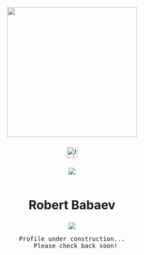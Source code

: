 <div align="center">
  <img height="300" src="https://robertbabaev.tech/images/PFP_V2.jpg"  />
</div>

###

<div align="center">
  <img src="https://img.shields.io/static/v1?message=LinkedIn&logo=linkedin&label=&color=black&logoColor=black&labelColor=chartreuse&style=for-the-badge" height="25" alt="linkedin logo"  />
</div>

###

<div align="center">
  <img src="https://komarev.com/ghpvc/?username=ApprenticeofEnder&color=brightgreen&style=for-the-badge&base=112"  />
</div>

![]()

###

<h1 align="center">Robert Babaev</h1>

###

<div align="center">
  <img src="https://i.giphy.com/media/v1.Y2lkPTc5MGI3NjExZGtwYWExcjRneXl2ZmFoZDEzanFuYmc0Y3NxenF1dWVsY3lnc2xlMSZlcD12MV9pbnRlcm5hbF9naWZfYnlfaWQmY3Q9Zw/zyFcsWHX2fdpyb5SBi/giphy.gif"  />
  <pre>Profile under construction...
  Please check back soon!</pre>
</div>



<!--
I'm ... from ...

- 🔭 I’m working as ...
- 📚 I'm currently learning ...
- ⚡ In my free time I ...
- 👯 I’m looking to collaborate on ...
- 🤔 I’m looking for help with ...
- 💬 Ask me about ...
- 📫 How to reach me: ...
- 😄 Pronouns: ...
- ⚡ Fun fact: ...
-->

<!--
**ApprenticeofEnder/ApprenticeofEnder** is a ✨ _special_ ✨ repository because its `README.md` (this file) appears on your GitHub profile.

Here are some ideas to get you started:

- 🔭 I’m currently working on ...
- 🌱 I’m currently learning ...
- 👯 I’m looking to collaborate on ...
- 🤔 I’m looking for help with ...
- 💬 Ask me about ...
- 📫 How to reach me: ...
- 😄 Pronouns: ...
- ⚡ Fun fact: ...

<div align="center">
  <img height="300" src="https://robertbabaev.tech/PFP_V2.jpg"  />
</div>

###

<div align="center">
  <img src="https://img.shields.io/static/v1?message=LinkedIn&logo=linkedin&label=&color=0077B5&logoColor=white&labelColor=&style=for-the-badge" height="25" alt="linkedin logo"  />
</div>

###

<div align="center">
  <img src="https://visitor-badge.laobi.icu/badge?page_id=ApprenticeofEnder.ApprenticeofEnder&"  />
</div>

###

<h1 align="center">Robert Babaev</h1>

###

<h3 align="left">👩‍💻  About Me</h3>

###

I'm ... from ...

- 🔭 I’m working as ...
- 📚 I'm currently learning ...
- ⚡ In my free time I ...
- 👯 I’m looking to collaborate on ...
- 🤔 I’m looking for help with ...
- 💬 Ask me about ...
- 📫 How to reach me: ...
- 😄 Pronouns: ...
- ⚡ Fun fact: ...

###

<h3 align="left">🛠 Language and tools</h3>

###

<div align="left">
  <img src="https://cdn.simpleicons.org/rust/000000" height="40" alt="rust logo"  />
  <img width="12" />
  <img src="https://cdn.jsdelivr.net/gh/devicons/devicon/icons/javascript/javascript-original.svg" height="40" alt="javascript logo"  />
  <img width="12" />
  <img src="https://cdn.jsdelivr.net/gh/devicons/devicon/icons/python/python-original.svg" height="40" alt="python logo"  />
  <img width="12" />
  <img src="https://cdn.jsdelivr.net/gh/devicons/devicon/icons/svelte/svelte-original.svg" height="40" alt="svelte logo"  />
  <img width="12" />
  <img src="https://cdn.jsdelivr.net/gh/devicons/devicon/icons/react/react-original.svg" height="40" alt="react logo"  />
  <img width="12" />
  <img src="https://cdn.jsdelivr.net/gh/devicons/devicon/icons/redux/redux-original.svg" height="40" alt="redux logo"  />
  <img width="12" />
  <img src="https://cdn.jsdelivr.net/gh/devicons/devicon/icons/linux/linux-original.svg" height="40" alt="linux logo"  />
</div>

###

<h3 align="left">🔥   My Stats :</h3>

###

<div align="center">
  <img src="https://github-readme-stats.vercel.app/api/top-langs?username=ApprenticeofEnder&locale=en&hide_title=false&layout=compact&card_width=320&langs_count=5&theme=dracula&hide_border=false&order=2" height="150" alt="languages graph"  />
</div>

###


-->
